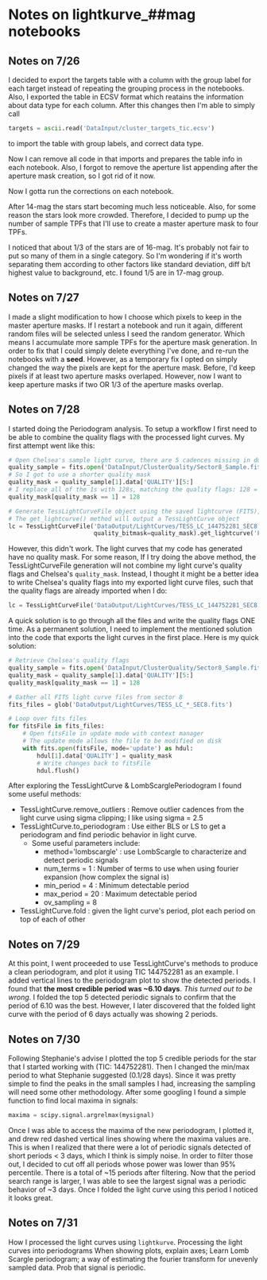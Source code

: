 # Notes on lightkurve_##mag notebooks


## Notes on 7/26
I decided to export the targets table with a column with the group label for each target instead of repeating the grouping process in the notebooks.
Also, I exported the table in ECSV format which reatains the information about data type for each column.
After this changes then I'm able to simply call 
```python
targets = ascii.read('DataInput/cluster_targets_tic.ecsv')
```
to import the table with group labels, and correct data type.


Now I can remove all code in that imports and prepares the table info in each notebook. 
Also, I forgot to remove the aperture list appending after the aperture mask creation, so I got rid of it now.

Now I gotta run the corrections on each notebook.


After 14-mag the stars start becoming much less noticeable. Also, for some reason the stars look more crowded. Therefore, I decided to pump up the number of sample
TPFs that I'll use to create a master aperture mask to four TPFs. 

I noticed that about 1/3 of the stars are of 16-mag. It's probably not fair to put so many of them in a single category. 
So I'm wondering if it's worth separating them according to other factors like standard deviation, diff b/t highest value to background, etc.
I found 1/5 are in 17-mag group.

## Notes on 7/27

I made a slight modification to how I choose which pixels to keep in the master aperture masks. 
If I restart a notebook and run it again, different random files will be selected unless I seed the random generator.
Which means I accumulate more sample TPFs for the aperture mask generation. 
In order to fix that I could simply delete everything I've done, and re-run the notebooks with a **seed**.
However, as a temporary fix I opted on simply changed the way the pixels are kept for the aperture mask. 
Before, I'd keep pixels if at least two aperture masks overlaped. However, now I want to keep aperture masks if two OR 1/3 of the 
aperture masks overlap.

## Notes on 7/28

I started doing the Periodogram analysis. To setup a workflow I first need to be able to combine the quality flags with the
processed light curves. My first attempt went like this:
```python
# Open Chelsea's sample light curve, there are 5 cadences missing in downloaded raw data
quality_sample = fits.open('DataInput/ClusterQuality/Sector8_Sample.fits.gz')
# So I got to use a shorter quality mask
quality_mask = quality_sample[1].data['QUALITY'][5:]
# I replace all of the 1s with 128s, matching the quality flags: 128 = Manual Exclude
quality_mask[quality_mask == 1] = 128

# Generate TessLightCurveFile object using the saved lightcurve (FITS), and Chelsea's quality mask
# The get_lightcurve() method will output a TessLightCurve object
lc = TessLightCurveFile('DataOutput/LightCurves/TESS_LC_144752281_SEC8.fits',
                        quality_bitmask=quality_mask).get_lightcurve('FLUX')

```

However, this didn't work. The light curves that my code has generated have no quality mask. For some reason, If I try doing the above
method, the TessLightCurveFile generation will not combine my light curve's quality flags and Chelsea's `quality_mask`. Instead, I 
thought it might be a better idea to write Chelsea's quality flags into my exported light curve files, such that the quality flags
are already imported when I do:

```python
lc = TessLightCurveFile('DataOutput/LightCurves/TESS_LC_144752281_SEC8.fits').get_lightcurve('FLUX')
```

A quick solution is to go through all the files and write the quality flags ONE time. As a permanent solution, I need to implement the 
mentioned solution into the code that exports the light curves in the first place. Here is my quick solution:

```python
# Retrieve Chelsea's quality flags
quality_sample = fits.open('DataInput/ClusterQuality/Sector8_Sample.fits.gz')
quality_mask = quality_sample[1].data['QUALITY'][5:]
quality_mask[quality_mask == 1] = 128

# Gather all FITS light curve files from sector 8
fits_files = glob('DataOutput/LightCurves/TESS_LC_*_SEC8.fits')

# Loop over fits files
for fitsFile in fits_files:
    # Open fitsFile in update mode with context manager
    # The update mode allows the file to be modified on disk
    with fits.open(fitsFile, mode='update') as hdul:
        hdul[1].data['QUALITY'] = quality_mask
        # Write changes back to fitsFile
        hdul.flush()
```

After exploring the TessLightCurve & LombScarglePeriodogram I found some useful methods:

- TessLightCurve.remove_outliers : Remove outlier cadences from the light curve using sigma clipping; I like using sigma = 2.5
- TessLightCurve.to_periodogram : Use either BLS or LS to get a periodogram and find periodic behavior in light curve.
    - Some useful parameters include:
        - method='lombscargle' : use LombScargle to characterize and detect periodic signals
        - num_terms = 1 : Number of terms to use when using fourier expansion (how complex the signal is)
        - min_period = 4 : Minimum detectable period
        - max_period = 20 : Maximum detectable period
        - ov_sampling = 8
- TessLightCurve.fold : given the light curve's period, plot each period on top of each of other

## Notes on 7/29

At this point, I went proceeded to use TessLightCurve's methods to produce a clean periodogram, and plot it using TIC 144752281 as an example. 
I added vertical lines to the periodogram plot to show the detected periods. I found that **the most credible period was ~6.10 days**. *This turned out to be wrong*.
I folded the top 5 detected periodic signals to confirm that the period of 6.10 was the best. However, I later discovered that the folded light curve with the period of
6 days actually was showing 2 periods.


## Notes on 7/30

Following Stephanie's advise I plotted the top 5 credible periods for the star that I started working with (TIC: 144752281).
Then I changed the min/max period to what Stephanie suggested (0.1/28 days). Since it was pretty simple to find the peaks in the small
samples I had, increasing the sampling will need some other methodology. After some googling I found a simple function to find local maxima in signals:

```python
maxima = scipy.signal.argrelmax(mysignal)
```

Once I was able to access the maxima of the new periodogram, I plotted it, and drew red dashed vertical lines showing where the maxima values are. This is when I realized that
there were a lot of periodic signals detected of short periods < 3 days, which I think is simply noise. In order to filter those out, I decided to cut off all periods whose 
power was lower than 95% percentile. There is a total of ~15 periods after filtering. Now that the period search range is larger, I was able to see the largest signal 
was a periodic behavior of ~3 days. Once I folded the light curve using this period I noticed it looks great.


## Notes on 7/31




How I processed the light curves using `lightkurve`. 
Processing the light curves into periodograms
When showing plots, explain axes; 
Learn Lomb Scargle periodogram; a way of estimating the fourier transform for unevenly sampled data. Prob that signal is periodic. 

